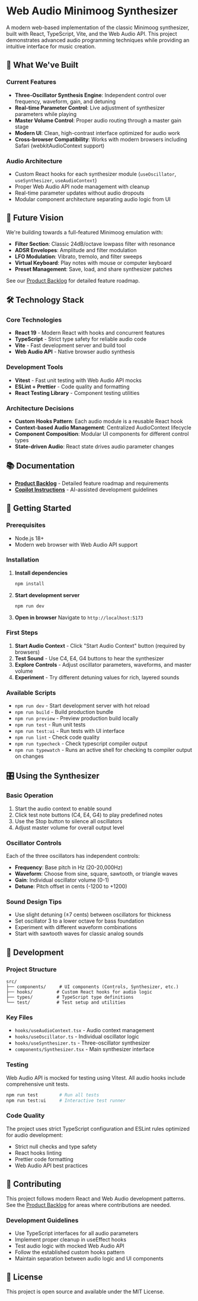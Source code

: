 # Web Audio Minimoog Synthesizer

A modern web-based implementation of the classic Minimoog synthesizer, built with React, TypeScript, Vite, and the Web Audio API. This project demonstrates advanced audio programming techniques while providing an intuitive interface for music creation.

## 🎵 What We've Built

### Current Features

- **Three-Oscillator Synthesis Engine**: Independent control over frequency, waveform, gain, and detuning
- **Real-time Parameter Control**: Live adjustment of synthesizer parameters while playing
- **Master Volume Control**: Proper audio routing through a master gain stage
- **Modern UI**: Clean, high-contrast interface optimized for audio work
- **Cross-browser Compatibility**: Works with modern browsers including Safari (webkitAudioContext support)

### Audio Architecture

- Custom React hooks for each synthesizer module (`useOscillator`, `useSynthesizer`, `useAudioContext`)
- Proper Web Audio API node management with cleanup
- Real-time parameter updates without audio dropouts
- Modular component architecture separating audio logic from UI

## 🚀 Future Vision

We're building towards a full-featured Minimoog emulation with:

- **Filter Section**: Classic 24dB/octave lowpass filter with resonance
- **ADSR Envelopes**: Amplitude and filter modulation
- **LFO Modulation**: Vibrato, tremolo, and filter sweeps
- **Virtual Keyboard**: Play notes with mouse or computer keyboard
- **Preset Management**: Save, load, and share synthesizer patches

See our [Product Backlog](PRODUCT_BACKLOG.md) for detailed feature roadmap.

## 🛠️ Technology Stack

### Core Technologies

- **React 19** - Modern React with hooks and concurrent features
- **TypeScript** - Strict type safety for reliable audio code
- **Vite** - Fast development server and build tool
- **Web Audio API** - Native browser audio synthesis

### Development Tools

- **Vitest** - Fast unit testing with Web Audio API mocks
- **ESLint + Prettier** - Code quality and formatting
- **React Testing Library** - Component testing utilities

### Architecture Decisions

- **Custom Hooks Pattern**: Each audio module is a reusable React hook
- **Context-based Audio Management**: Centralized AudioContext lifecycle
- **Component Composition**: Modular UI components for different control types
- **State-driven Audio**: React state drives audio parameter changes

## 📚 Documentation

- **[Product Backlog](PRODUCT_BACKLOG.md)** - Detailed feature roadmap and requirements
- **[Copilot Instructions](.github/copilot-instructions.md)** - AI-assisted development guidelines

## 🚦 Getting Started

### Prerequisites

- Node.js 18+
- Modern web browser with Web Audio API support

### Installation

1. **Install dependencies**

   ```bash
   npm install
   ```

2. **Start development server**

   ```bash
   npm run dev
   ```

3. **Open in browser**
   Navigate to `http://localhost:5173`

### First Steps

1. **Start Audio Context** - Click "Start Audio Context" button (required by browsers)
2. **Test Sound** - Use C4, E4, G4 buttons to hear the synthesizer
3. **Explore Controls** - Adjust oscillator parameters, waveforms, and master volume
4. **Experiment** - Try different detuning values for rich, layered sounds

### Available Scripts

- `npm run dev` - Start development server with hot reload
- `npm run build` - Build production bundle
- `npm run preview` - Preview production build locally
- `npm run test` - Run unit tests
- `npm run test:ui` - Run tests with UI interface
- `npm run lint` - Check code quality
- `npm run typecheck` - Check typescript compiler output
- `npm run typewatch` - Runs an active shell for checking ts compiler output on changes

## 🎛️ Using the Synthesizer

### Basic Operation

1. Start the audio context to enable sound
2. Click test note buttons (C4, E4, G4) to play predefined notes
3. Use the Stop button to silence all oscillators
4. Adjust master volume for overall output level

### Oscillator Controls

Each of the three oscillators has independent controls:

- **Frequency**: Base pitch in Hz (20-20,000Hz)
- **Waveform**: Choose from sine, square, sawtooth, or triangle waves
- **Gain**: Individual oscillator volume (0-1)
- **Detune**: Pitch offset in cents (-1200 to +1200)

### Sound Design Tips

- Use slight detuning (±7 cents) between oscillators for thickness
- Set oscillator 3 to a lower octave for bass foundation
- Experiment with different waveform combinations
- Start with sawtooth waves for classic analog sounds

## 🧪 Development

### Project Structure

```
src/
├── components/     # UI components (Controls, Synthesizer, etc.)
├── hooks/         # Custom React hooks for audio logic
├── types/         # TypeScript type definitions
└── test/          # Test setup and utilities
```

### Key Files

- `hooks/useAudioContext.tsx` - Audio context management
- `hooks/useOscillator.ts` - Individual oscillator logic
- `hooks/useSynthesizer.ts` - Three-oscillator synthesizer
- `components/Synthesizer.tsx` - Main synthesizer interface

### Testing

Web Audio API is mocked for testing using Vitest. All audio hooks include comprehensive unit tests.

```bash
npm run test        # Run all tests
npm run test:ui     # Interactive test runner
```

### Code Quality

The project uses strict TypeScript configuration and ESLint rules optimized for audio development:

- Strict null checks and type safety
- React hooks linting
- Prettier code formatting
- Web Audio API best practices

## 🤝 Contributing

This project follows modern React and Web Audio development patterns. See the [Product Backlog](PRODUCT_BACKLOG.md) for areas where contributions are needed.

### Development Guidelines

- Use TypeScript interfaces for all audio parameters
- Implement proper cleanup in useEffect hooks
- Test audio logic with mocked Web Audio API
- Follow the established custom hooks pattern
- Maintain separation between audio logic and UI components

## 📄 License

This project is open source and available under the MIT License.
